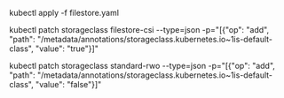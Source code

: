 kubectl apply -f filestore.yaml

kubectl patch storageclass filestore-csi --type=json -p="[{\"op\": \"add\", \"path\": \"/metadata/annotations/storageclass.kubernetes.io~1is-default-class\", \"value\": \"true\"}]"

kubectl patch storageclass standard-rwo --type=json -p="[{\"op\": \"add\", \"path\": \"/metadata/annotations/storageclass.kubernetes.io~1is-default-class\", \"value\": \"false\"}]"